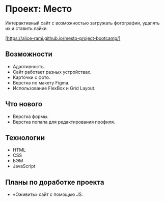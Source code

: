 # Проект: Место

Интерактивный сайт с возможностью загружать фотографии, удалять их и ставить лайки.

[https://alice-rami.github.io/mesto-project-bootcamp/]

## Возможности
* Адаптивность.
* Сайт работает разных устройствах.
* Карточки с фото.
* Верстка по макету Figma.
* Использование FlexBox и Grid Layout.

## Что нового
* Верстка формы.
* Верстка попапа для редактирования профиля.

## Технологии

* HTML
* CSS
* БЭМ
* JavaScript

## Планы по доработке проекта

* «Оживить» сайт с помощью JS.
